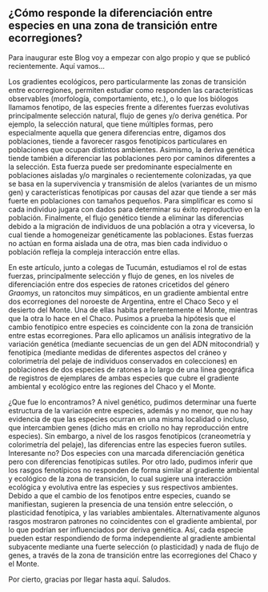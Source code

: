 ## ¿Cómo responde la diferenciación entre especies en una zona de transición entre ecorregiones?

Para inaugurar este Blog voy a empezar con algo propio y que se publicó recientemente. Aquí vamos...

Los gradientes ecológicos, pero particularmente las zonas de transición entre ecorregiones, permiten estudiar como responden las características observables (morfología, comportamiento, etc.), o lo que los biólogos llamamos fenotipo, de las especies frente a diferentes fuerzas evolutivas principalmente selección natural, flujo de genes y/o deriva genética. Por ejemplo, la selección natural, que tiene múltiples formas, pero especialmente aquella que genera diferencias entre, digamos dos poblaciones, tiende a favorecer rasgos fenotípicos particulares en poblaciones que ocupan distintos ambientes. Asimismo, la deriva genética tiende también a diferenciar las poblaciones pero por caminos diferentes a la selección. Esta fuerza puede ser predominante especialmente en poblaciones aisladas y/o marginales o recientemente colonizadas, ya que se basa en la supervivencia y transmisión de alelos (variantes de un mismo gen) y características fenotípicas por causas del azar que tiende a ser más fuerte en poblaciones con tamaños pequeños. Para simplificar es como si cada individuo jugara con dados para determinar su éxito reproductivo en la población. Finalmente, el flujo genético tiende a eliminar las diferencias debido a la migración de individuos de una población a otra y viceversa, lo cual tiende a homogeneizar genéticamente las poblaciones. Estas fuerzas no actúan en forma aislada una de otra, mas bien cada individuo o población refleja la compleja interacción entre ellas.

En este artículo, junto a colegas de Tucumán, estudiamos el rol de estas fuerzas, principalmente selección y flujo de genes, en los niveles de diferenciación entre dos especies de ratones cricetidos del género <em>Graomys</em>, un ratoncitos muy simpáticos, en un gradiente ambiental entre dos ecorregiones del noroeste de Argentina, entre el Chaco Seco y el desierto del Monte. Una de ellas habita preferentemente el Monte, mientras que la otra lo hace en el Chaco. Pusimos a prueba la hipótesis que el cambio fenotípico entre especies es coincidente con la zona de transición entre estas ecorregiones. Para ello aplicamos un análisis integrativo de la variación genética (mediante secuencias de un gen del ADN mitocondrial) y fenotípica (mediante medidas de diferentes aspectos del cráneo y colorimetría del pelaje de individuos conservados en colecciones) en poblaciones de dos especies de ratones a lo largo de una linea geográfica de registros de ejemplares de ambas especies que cubre el gradiente ambiental y ecológico entre las regiones del Chaco y el Monte. 

¿Que fue lo encontramos? A nivel genético, pudimos determinar una fuerte estructura de la variación entre especies, además y no menor, que no hay evidencia de que las especies ocurran en una misma localidad o incluso, que intercambien genes (dicho más en criollo no hay reproducción entre especies). Sin embargo, a nivel de los rasgos fenotípicos (craneometría y colorimetría del pelaje), las diferencias entre las especies fueron sutiles. Interesante no? Dos especies con una marcada diferenciación genética pero con diferencias fenotípicas sutiles.
 Por otro lado, pudimos inferir que los rasgos fenotípicos no responden de forma similar al gradiente ambiental y ecológico de la zona de transición, lo cual sugiere una interacción ecológica y evolutiva entre las especies y sus respectivos ambientes. Debido a que el cambio de los fenotipos entre especies, cuando se manifiestan, sugieren la presencia de una tensión entre selección, o plasticidad fenotípica, y las variables ambientales. Alternativamente algunos rasgos mostraron patrones no coincidentes con el gradiente ambiental, por lo que podrían ser influenciados por deriva genética. Así, cada especie pueden estar respondiendo de forma independiente al gradiente ambiental subyacente mediante una fuerte selección (o plasticidad) y nada de flujo de genes, a través de la zona de transición entre las ecorregiones del Chaco y el Monte.

Por cierto, gracias por llegar hasta aquí. Saludos.
